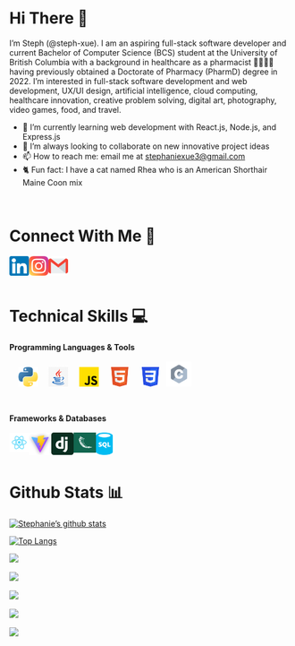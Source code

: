 # Hi There  👋

I’m Steph (@steph-xue). I am an aspiring full-stack software developer and current Bachelor of Computer Science (BCS) student at the University of British Columbia with a background in healthcare as a pharmacist 👩‍💻👩‍⚕️ having previously obtained a Doctorate of Pharmacy (PharmD) degree in 2022. I’m interested in full-stack software development and web development, UX/UI design, artificial intelligence, cloud computing, healthcare innovation, creative problem solving, digital art, photography, video games, food, and travel.
- 🌱 I’m currently learning web development with React.js, Node.js, and Express.js 
- 💞️ I’m always looking to collaborate on new innovative project ideas
- 📫 How to reach me: email me at stephaniexue3@gmail.com
- 🐈 Fun fact: I have a cat named Rhea who is an American Shorthair Maine Coon mix 

<br> 

# Connect With Me  🤝
<a href="https://www.linkedin.com/in/stephxue/"><img align="left" src="icons/linkedin.png" alt="linkedin" width="35px"/></a> 
&nbsp;
<a href="https://www.instagram.com/stephxue_"><img align="left" src="icons/instagram.png" alt="instagram" width="35px"/></a>
&nbsp;
<a href="mailto:stephaniexue3@gmail.com"><img align="left" src="icons/mail.png" alt="mail" width="35px"/></a>

<br>

# Technical Skills 💻
**Programming Languages & Tools**
<br><br>
&nbsp; &nbsp;
<img src="icons/python.png" alt="python" width="35px"/>
&nbsp; &nbsp;
<img src="icons/java.png" alt="java" width="35px"/>
&nbsp; &nbsp;
<img src="icons/js.png" alt="javascript" width="35px"/>
&nbsp; &nbsp;
<img src="icons/html5.svg" alt="html" width="35px"/>
&nbsp; &nbsp;
<img src="icons/css3.svg" alt="css" width="35px"/>
&nbsp;
<img src="icons/c.svg" alt="c" width="45px"/>

<br>

**Frameworks & Databases**
<br><br>
&nbsp; &nbsp;
<img align="left" src="icons/react.png" alt="react" width="35px"/>
&nbsp; &nbsp;
<img align="left" src="icons/vite.png" alt="vite" width="40px"/>
&nbsp; &nbsp;
<img align="left" src="icons/django.svg" alt="django" width="40px"/>
&nbsp; &nbsp;
<img align="left" src="icons/flask.png" alt="flask" width="40px"/>
&nbsp; &nbsp;
<img align="left" src="icons/sql.png" alt="sql" width="30px"/>

<br>

# Github Stats 📊

[![Stephanie’s github stats](https://github-readme-stats.vercel.app/api?username=steph-xue)](https://github.com/steph-xue)

[![Top Langs](https://github-readme-stats.vercel.app/api/top-langs/?username=steph-xue&layout=compact)](https://github.com/steph-xue)

![](http://github-profile-summary-cards.vercel.app/api/cards/profile-details?username=steph-xue&theme=tokyonight)

![](http://github-profile-summary-cards.vercel.app/api/cards/repos-per-language?username=steph-xue&theme=tokyonight)

![](http://github-profile-summary-cards.vercel.app/api/cards/most-commit-language?username=steph-xue&theme=tokyonight)

![](http://github-profile-summary-cards.vercel.app/api/cards/stats?username=steph-xue&theme=tokyonight)

![](http://github-profile-summary-cards.vercel.app/api/cards/productive-time?username=steph-xue&theme=tokyonight&utcOffset=8)
